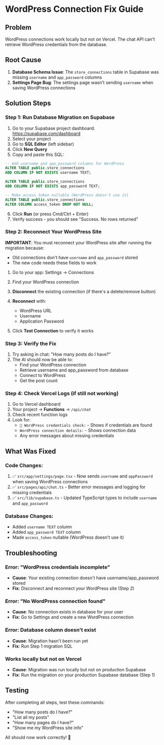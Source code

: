 # WordPress Connection Fix Guide

## Problem
WordPress connections work locally but not on Vercel. The chat API can't retrieve WordPress credentials from the database.

## Root Cause
1. **Database Schema Issue**: The `store_connections` table in Supabase was missing `username` and `app_password` columns
2. **Settings Page Bug**: The settings page wasn't sending `username` when saving WordPress connections

## Solution Steps

### Step 1: Run Database Migration on Supabase

1. Go to your Supabase project dashboard: https://supabase.com/dashboard
2. Select your project
3. Go to **SQL Editor** (left sidebar)
4. Click **New Query**
5. Copy and paste this SQL:

```sql
-- Add username and app_password columns for WordPress
ALTER TABLE public.store_connections 
ADD COLUMN IF NOT EXISTS username TEXT;

ALTER TABLE public.store_connections 
ADD COLUMN IF NOT EXISTS app_password TEXT;

-- Make access_token nullable (WordPress doesn't use it)
ALTER TABLE public.store_connections 
ALTER COLUMN access_token DROP NOT NULL;
```

6. Click **Run** (or press Cmd/Ctrl + Enter)
7. Verify success - you should see "Success. No rows returned"

### Step 2: Reconnect Your WordPress Site

**IMPORTANT**: You must reconnect your WordPress site after running the migration because:
- Old connections don't have `username` and `app_password` stored
- The new code needs these fields to work

1. Go to your app: Settings → Connections
2. Find your WordPress connection
3. **Disconnect** the existing connection (if there's a delete/remove button)
4. **Reconnect** with:
   - WordPress URL
   - Username
   - Application Password

5. Click **Test Connection** to verify it works

### Step 3: Verify the Fix

1. Try asking in chat: "How many posts do I have?"
2. The AI should now be able to:
   - Find your WordPress connection
   - Retrieve username and app_password from database
   - Connect to WordPress
   - Get the post count

### Step 4: Check Vercel Logs (if still not working)

1. Go to Vercel dashboard
2. Your project → **Functions** → `/api/chat`
3. Check recent function logs
4. Look for:
   - `🔑 WordPress credentials check:` - Shows if credentials are found
   - `WordPress connection details:` - Shows connection data
   - Any error messages about missing credentials

## What Was Fixed

### Code Changes:
1. ✅ `src/app/settings/page.tsx` - Now sends `username` and `appPassword` when saving WordPress connections
2. ✅ `src/pages/api/chat.ts` - Better error messages and logging for missing credentials
3. ✅ `src/lib/supabase.ts` - Updated TypeScript types to include `username` and `app_password`

### Database Changes:
- Added `username TEXT` column
- Added `app_password TEXT` column  
- Made `access_token` nullable (WordPress doesn't use it)

## Troubleshooting

### Error: "WordPress credentials incomplete"
- **Cause**: Your existing connection doesn't have username/app_password stored
- **Fix**: Disconnect and reconnect your WordPress site (Step 2)

### Error: "No WordPress connection found"
- **Cause**: No connection exists in database for your user
- **Fix**: Go to Settings and create a new WordPress connection

### Error: Database column doesn't exist
- **Cause**: Migration hasn't been run yet
- **Fix**: Run Step 1 migration SQL

### Works locally but not on Vercel
- **Cause**: Migration was run locally but not on production Supabase
- **Fix**: Run the migration on your production Supabase database (Step 1)

## Testing

After completing all steps, test these commands:
- "How many posts do I have?"
- "List all my posts"
- "How many pages do I have?"
- "Show me my WordPress site info"

All should now work correctly! 🎉

